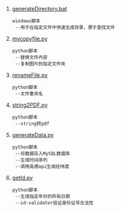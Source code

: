 1. [generateDirectory.bat](https://github.com/junglegodlion/script/blob/master/generateDirectory.bat)

   ```
   windows脚本
   	--用于在指定文件中快速生成目录，便于查找文件
   ```

2. [mycopyfile.py](https://github.com/junglegodlion/script/blob/master/mycopyfile.py)

   ```
   python脚本
   	--替换文件内容
   	--复制图片到指定文件夹
   ```

3. [renameFile.py](https://github.com/junglegodlion/script/blob/master/renameFile.py)

   ```
   python脚本
   	--文件重命名
   ```

4. [string2PDF.py](https://github.com/junglegodlion/script/blob/master/string2PDF.py)

   ```
   python脚本
   	--string转pdf
   ```

5. [generateData.py]( https://github.com/junglegodlion/script/blob/master/generateData.py )

   ```
   python脚本
   	--将数据存入MySQL数据库
   	--生成时间序列
   	--调用高德api生成经纬度
   ```

6. [getId.py]( https://github.com/junglegodlion/script/blob/master/getId.py )

   ```
   python脚本
   	--生成指定年份的所有日期
   	--id-validator验证身份证号合法性
   ```

   

